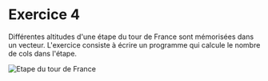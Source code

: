 # Exercice 4

Différentes altitudes d'une étape du tour de France sont mémorisées dans un vecteur.
L'exercice consiste à écrire un programme qui calcule le nombre de cols dans l'étape.

![Etape du tour de France](http://resize2-europe1.ladmedia.fr/r/622,311,FFFFFF,center-middle/img/var/europe1/storage/images/europe1/sport/tour-de-france-decouvrez-le-parcours-de-la-15eme-etape-entre-millau-et-carcassonne-3716216/49389803-1-fre-FR/Tour-de-France-decouvrez-le-parcours-de-la-15eme-etape-entre-Millau-et-Carcassonne.jpg)
